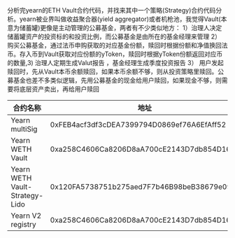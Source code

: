 
分析完yearn的ETH Vault合约代码，并找来其中一个策略(Strategy)合约代码分析。yearn被业界叫做收益聚合器(yield aggregator)或者机枪池，我觉得Vault(本意为储蓄罐)更像是主动管理的公募基金，两者有不少类似地方： 
 1）治理人决定储蓄罐资产的投资标的和投资比例，而公募基金是由所在的基金经理来管理
 2） 购买公募基金，通过法币申购获取的对应基金份额，赎回时根据份额和净值换回法币。存入币到Vault获取对应份额的yToken，赎回时根据yToken份额返回对应币的数量,3) 治理人定期生成Valut报告 ，基金经理生成季度投资报告
 3） 用户发起赎回时，先从Vault本币余额赎回，如果本币余额不够，则从投资策略里赎回。公募基金也差不多类似逻辑，先用公募基金的现金给用户赎回，如果现金不够，则需要将底层资产卖出，再给用户赎回

| 合约名称 | 地址 | 文件 |
| --- | --- | --- |
| Yearn multiSig | 0xFEB4acf3df3cDEA7399794D0869ef76A6EfAff52 | contracts/yearn multisig.sol |
| Yearn WETH Vault | 0xa258C4606Ca8206D8aA700cE2143D7db854D168c | contracts/yearn WETH yVault.vy |
| Yearn WETH Vault-Strategy-Lido | 0x120FA5738751b275aed7F7b46B98beB38679e093 | contracts/yearn StrategystETHAccumulator_v2.sol |
| Yearn V2 registry| 0xa258C4606Ca8206D8aA700cE2143D7db854D168c | contracts/yearn v2 registry.vy |


